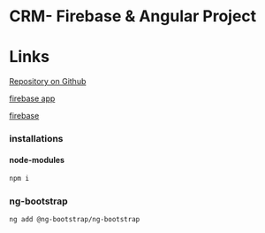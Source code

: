 # CRM- Firebase & Angular Project

# Links

[Repository on Github](https://github.com/HodayaAngela/CRM-Firebase-And-Angular-Project)

[firebase app](https://crm-fierbaseangular.web.app)

[firebase](https://console.firebase.google.com/project/crm-fierbaseangular/overview)

### installations

#### node-modules

```bash
npm i
```

### ng-bootstrap

```bash
ng add @ng-bootstrap/ng-bootstrap
```
